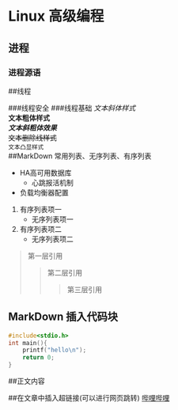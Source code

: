 # Linux 高级编程

## 进程

### 进程源语

##线程

###线程安全
###线程基础
*文本斜体样式*</br>
**文本粗体样式**</br>
***文本斜粗体效果***</br>
~~文本删除线样式~~</br>
`文本凸显样式`</br>
##MarkDown 常用列表、无序列表、有序列表
* HA高可用数据库
	* 心跳报活机制
* 负载均衡器配置
1. 有序列表项一
	* 无序列表项一
2. 有序列表项二
	* 无序列表项二
> 第一层引用
>> 第二层引用
>>> 第三层引用
## MarkDown 插入代码块

```c
#include<stdio.h>
int main(){
	printf("hello\n");
	return 0;
}

```
##正文内容

##在文章中插入超链接(可以进行网页跳转)
[哔哩哔哩](https://www.bibili.com)
